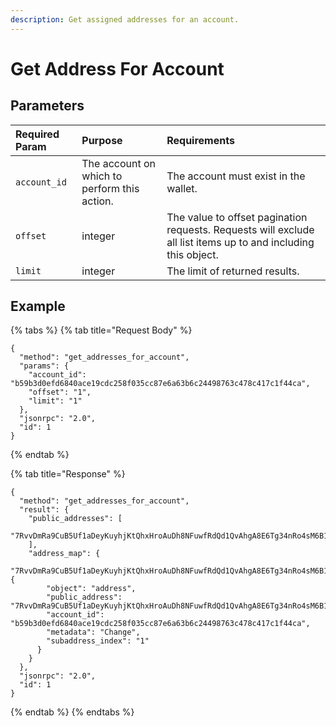 ```yaml
---
description: Get assigned addresses for an account.
---
```


# Get Address For Account

## Parameters

| Required Param | Purpose | Requirements |
| :--- | :--- | :--- |
| `account_id` | The account on which to perform this action. | The account must exist in the wallet. |
| `offset` | integer | The value to offset pagination requests. Requests will exclude all list items up to and including this object. |
| `limit` | integer | The limit of returned results. |

## Example

{% tabs %}
{% tab title="Request Body" %}
```text
{
  "method": "get_addresses_for_account",
  "params": {
    "account_id": "b59b3d0efd6840ace19cdc258f035cc87e6a63b6c24498763c478c417c1f44ca",
    "offset": "1",
    "limit": "1"
  },
  "jsonrpc": "2.0",
  "id": 1
}
```
{% endtab %}

{% tab title="Response" %}
```text
{
  "method": "get_addresses_for_account",
  "result": {
    "public_addresses": [
      "7RvvDmRa9CuB5Uf1aDeyKuyhjKtQhxHroAuDh8NFuwfRdQd1QvAhgA8E6Tg34nRo4sM6B1SbPEC8ffz86oYfDKziBw7xYVPKzZ4dvL8p961"
    ],
    "address_map": {
      "7RvvDmRa9CuB5Uf1aDeyKuyhjKtQhxHroAuDh8NFuwfRdQd1QvAhgA8E6Tg34nRo4sM6B1SbPEC8ffz86oYfDKziBw7xYVPKzZ4dvL8p961": {
        "object": "address",
        "public_address": "7RvvDmRa9CuB5Uf1aDeyKuyhjKtQhxHroAuDh8NFuwfRdQd1QvAhgA8E6Tg34nRo4sM6B1SbPEC8ffz86oYfDKziBw7xYVPKzZ4dvL8p961",
        "account_id": "b59b3d0efd6840ace19cdc258f035cc87e6a63b6c24498763c478c417c1f44ca",
        "metadata": "Change",
        "subaddress_index": "1"
      }
    }
  },
  "jsonrpc": "2.0",
  "id": 1
}
```
{% endtab %}
{% endtabs %}

